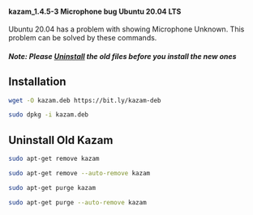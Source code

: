 #### kazam_1.4.5-3 Microphone bug Ubuntu 20.04 LTS
Ubuntu 20.04 has a problem with showing Microphone Unknown.
This problem can be solved by these commands.

##### Note: Please [Uninstall](README.md#uninstall-old-kazam)  the old files before you install the new ones


## Installation

```bash
wget -O kazam.deb https://bit.ly/kazam-deb
```
```bash
sudo dpkg -i kazam.deb
```



## Uninstall Old Kazam
```bash
sudo apt-get remove kazam 
```
```bash
sudo apt-get remove --auto-remove kazam 
```
```bash
sudo apt-get purge kazam 
```
```bash
sudo apt-get purge --auto-remove kazam 
```
```bash

```

